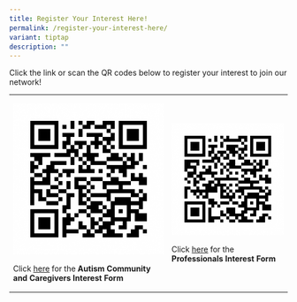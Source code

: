 ```yaml
---
title: Register Your Interest Here!
permalink: /register-your-interest-here/
variant: tiptap
description: ""
---
```

<p>Click the link or scan the QR codes below to register your interest to
join our network!</p>
<table style="minWidth: 50px">
<colgroup>
<col>
<col>
</colgroup>
<tbody>
<tr>
<td rowspan="1" colspan="1">
<p></p>
<div class="isomer-image-wrapper">
<img style="width: 100%" height="auto" width="100%" alt="" src="/images/QR_Code_AC_Autism_Community_and_Caregivers_Interest_FormSG.png">
</div>
<p>Click <a href="https://form.gov.sg/66e7a6f8d522179d763307ad" rel="noopener nofollow" target="_blank">here</a> for
the <strong>Autism Community and Caregivers Interest Form</strong>
</p>
<p></p>
</td>
<td rowspan="1" colspan="1">
<p></p>
<div class="isomer-image-wrapper">
<img style="width: 100%" height="auto" width="100%" alt="" src="/images/QR_Code_AC_Professionals_Interest_FormSG.png">
</div>
<p>Click <a href="https://form.gov.sg/66e7f1e959b2553e91c6e0ad" rel="noopener nofollow" target="_blank">here</a> for
the <strong>Professionals Interest Form</strong>
</p>
</td>
</tr>
</tbody>
</table>
<p></p>